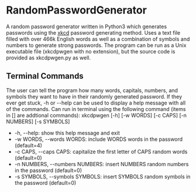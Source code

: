# RandomPasswordGenerator
A random password generator written in Python3 which generates passwords using the [xkcd](https://xkcd.com/936/) password generating method. Uses a text file filled with over 466k English words as well as a combination of symbols and numbers to generate strong passwords. The program can be run as a Unix executable file (xkcdpwgen with no extension), but the source code is provided as xkcdpwgen.py as well.

## Terminal Commands
The user can tell the program how many words, capitals, numbers, and symbols they want to have in their randomly generated password. If they ever get stuck, -h or --help can be used to display a help message with all of the commands.
Can run in terminal using the following command (items in [] are addtional commands): xkcdpwgen [-h] [-w WORDS] [-c CAPS] [-n NUMBERS] [-s SYMBOLS]
- -h, --help: show this help message and exit
- -w WORDS, --words WORDS: include WORDS words in the password (default=4)
- -c CAPS, --caps CAPS: capitalize the first letter of CAPS random words (default=0)
- -n NUMBERS, --numbers NUMBERS: insert NUMBERS random numbers in the password (default=0)
- -s SYMBOLS, --symbols SYMBOLS: insert SYMBOLS random symbols in the password (default=0)
